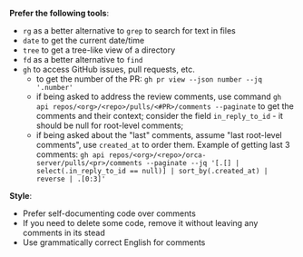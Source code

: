 **Prefer the following tools**:
- `rg` as a better alternative to `grep` to search for text in files
- `date` to get the current date/time
- `tree` to get a tree-like view of a directory
- `fd` as a better alternative to `find`
- `gh` to access GitHub issues, pull requests, etc.
  - to get the number of the PR: `gh pr view --json number --jq '.number'`
  - if being asked to address the review comments, use command `gh api repos/<org>/<repo>/pulls/<#PR>/comments --paginate` to get the comments and their context; consider the field `in_reply_to_id` - it should be null for root-level comments;
  - if being asked about the "last" comments, assume "last root-level comments", use `created_at` to order them. Example of getting last 3 comments: `gh api repos/<org>/<repo>/orca-server/pulls/<pr>/comments --paginate --jq '[.[] | select(.in_reply_to_id == null)] | sort_by(.created_at) | reverse | .[0:3]'`

**Style**:
- Prefer self-documenting code over comments
- If you need to delete some code, remove it without leaving any comments in its stead
- Use grammatically correct English for comments


